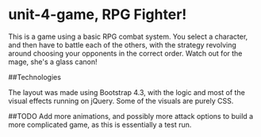 # unit-4-game, RPG Fighter!

This is a game using a basic RPG combat system. You select a character, and then have to battle each of the others, with the strategy revolving around choosing your opponents in the correct order. Watch out for the mage, she's a glass canon!

##Technologies

The layout was made using Bootstrap 4.3, with the logic and most of the visual effects running on jQuery. Some of the visuals are purely CSS.

##TODO
Add more animations, and possibly more attack options to build a more complicated game, as this is essentially a test run.